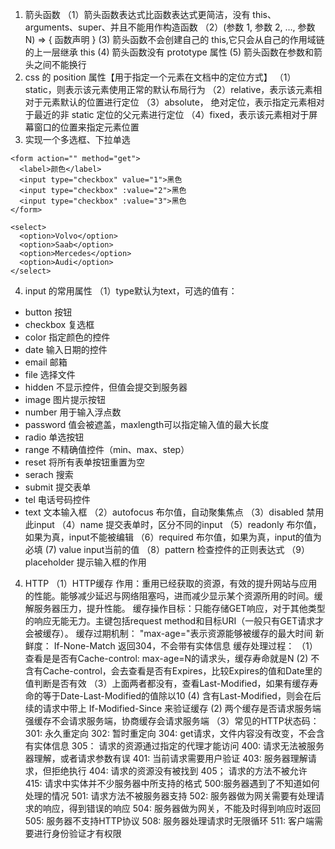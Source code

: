 1. 箭头函数
   （1）箭头函数表达式比函数表达式更简洁，没有 this、arguments、super、并且不能用作构造函数
   （2）(参数 1, 参数 2, …, 参数 N) => { 函数声明 }
   (3) 箭头函数不会创建自己的 this,它只会从自己的作用域链的上一层继承 this
   (4) 箭头函数没有 prototype 属性
   (5) 箭头函数在参数和箭头之间不能换行
2. css 的 position 属性【用于指定一个元素在文档中的定位方式】
   （1）static，则表示该元素使用正常的默认布局行为
   （2）relative，表示该元素相对于元素默认的位置进行定位
   （3）absolute， 绝对定位，表示指定元素相对于最近的非 static 定位的父元素进行定位
   （4）fixed，表示该元素相对于屏幕窗口的位置来指定元素位置
3. 实现一个多选框、下拉单选

```
<form action="" method="get">
  <label>颜色</label>
  <input type="checkbox" value="1">黑色
  <input type="checkbox" :value="2">黑色
  <input type="checkbox" :value="3">黑色
</form>
```

```
<select>
  <option>Volvo</option>
  <option>Saab</option>
  <option>Mercedes</option>
  <option>Audi</option>
</select>
```
4. input 的常用属性
（1）type默认为text，可选的值有：
 - button 按钮
 - checkbox 复选框
 - color 指定颜色的控件
 - date 输入日期的控件
 - email 邮箱
 - file 选择文件
 - hidden 不显示控件，但值会提交到服务器
 - image 图片提示按钮
 - number 用于输入浮点数
 - password 值会被遮盖，maxlength可以指定输入值的最大长度
 - radio 单选按钮
 - range 不精确值控件（min、max、step）
 - reset 将所有表单按钮重置为空
 - serach 搜索
 - submit 提交表单
 - tel 电话号码控件
 - text 文本输入框
 （2）autofocus 布尔值，自动聚集焦点
 （3）disabled 禁用此input
 （4）name 提交表单时，区分不同的input
 （5）readonly 布尔值，如果为真，input不能被编辑
 （6）required 布尔值，如果为真，input的值为必填
  (7) value input当前的值
 （8）pattern 检查控件的正则表达式
 （9）placeholder 提示输入框的作用
 4. HTTP
（1）HTTP缓存
  作用：重用已经获取的资源，有效的提升网站与应用的性能。能够减少延迟与网络阻塞吗，进而减少显示某个资源所用的时间。缓解服务器压力，提升性能。
  缓存操作目标：只能存储GET响应，对于其他类型的响应无能无力。主键包括request method和目标URI（一般只有GET请求才会被缓存）。
  缓存过期机制：
  "max-age=<seconds>"表示资源能够被缓存的最大时间
  新鲜度：
  If-None-Match 返回304，不会带有实体信息
  缓存处理过程：
  （1）查看是是否有Cache-control: max-age=N的请求头，缓存寿命就是N
   (2) 不含有Cache-control，会去查看是否有Expires，比较Expires的值和Date里的值判断是否有效
  （3）上面两者都没有，查看Last-Modified，如果有缓存寿命的等于Date-Last-Modified的值除以10
   (4) 含有Last-Modified，则会在后续的请求中带上 If-Modified-Since 来验证缓存
 (2) 两个缓存是否请求服务端
 强缓存不会请求服务端，协商缓存会请求服务端
（3）常见的HTTP状态码：
  301: 永久重定向
  302: 暂时重定向
  304: get请求，文件内容没有改变，不会含有实体信息
  305： 请求的资源通过指定的代理才能访问
  400: 请求无法被服务器理解，或者请求参数有误
  401: 当前请求需要用户验证
  403: 服务器理解请求，但拒绝执行
  404: 请求的资源没有被找到
  405； 请求的方法不被允许
  415: 请求中实体并不少服务器中所支持的格式
  500:服务器遇到了不知道如何处理的情况
  501: 请求方法不被服务器支持
  502: 服务器做为网关需要有处理请求的响应，得到错误的响应
  504: 服务器做为网关，不能及时得到响应时返回
  505: 服务器不支持HTTP协议
  508: 服务器处理请求时无限循环
  511: 客户端需要进行身份验证才有权限